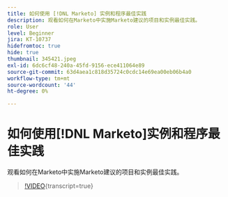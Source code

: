 ```yaml
---
title: 如何使用 [!DNL Marketo] 实例和程序最佳实践
description: 观看如何在Marketo中实施Marketo建议的项目和实例最佳实践。
role: User
level: Beginner
jira: KT-10737
hidefromtoc: true
hide: true
thumbnail: 345421.jpeg
exl-id: 6dc6cf48-240a-45fd-9156-ece411064e89
source-git-commit: 63d4aea1c818d35724c0cdc14e69ea00eb06b4a0
workflow-type: tm+mt
source-wordcount: '44'
ht-degree: 0%

---
```


# 如何使用[!DNL Marketo]实例和程序最佳实践

观看如何在Marketo中实施Marketo建议的项目和实例最佳实践。

>[!VIDEO](https://video.tv.adobe.com/v/3412257/?quality=12&learn=on&captions=chi_hans){transcript=true}
